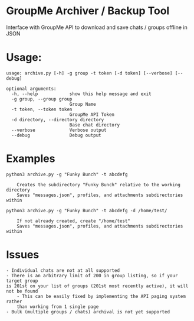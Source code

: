 # GroupMe Archiver / Backup Tool

Interface with GroupMe API to download and save chats / groups offline in JSON

# Usage:
    usage: archive.py [-h] -g group -t token [-d token] [--verbose] [--debug]
    
    optional arguments:
      -h, --help            show this help message and exit
      -g group, --group group
                            Group Name
      -t token, --token token
                            GroupMe API Token
      -d directory, --directory directory
                            Base chat directory
      --verbose             Verbose output
      --debug               Debug output

# Examples
    
    python3 archive.py -g "Funky Bunch" -t abcdefg

        Creates the subdirectory "Funky Bunch" relative to the working directory
        Saves "messages.json", profiles, and attachments subdirectories within

    python3 archive.py -g "Funky Bunch" -t abcdefg -d /home/test/

        If not already created, create "/home/test"
        Saves "messages.json", profiles, and attachments subdirectories within

# Issues

    - Individual chats are not at all supported
    - There is an arbitrary limit of 200 in group listing, so if your target group
    is 201st on your list of groups (201st most recently active), it will not be found
        - This can be easily fixed by implementing the API paging system rather
        than working from 1 single page
    - Bulk (multiple groups / chats) archival is not yet supported
